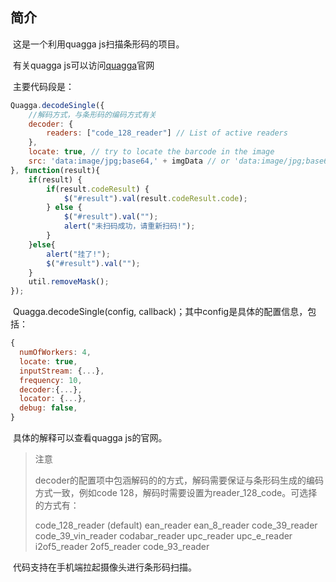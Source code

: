 ## 简介 

​	这是一个利用quagga js扫描条形码的项目。

​	有关quagga js可以访问[quagga](https://serratus.github.io/quaggaJS/)官网

​	主要代码段是：

```javascript
Quagga.decodeSingle({
    //解码方式，与条形码的编码方式有关
    decoder: {
        readers: ["code_128_reader"] // List of active readers
    },
    locate: true, // try to locate the barcode in the image
    src: 'data:image/jpg;base64,' + imgData // or 'data:image/jpg;base64,' + data
}, function(result){
    if(result) {
        if(result.codeResult) {
            $("#result").val(result.codeResult.code);
        } else {
            $("#result").val("");
            alert("未扫码成功，请重新扫码!");
        }
    }else{
        alert("挂了!");
        $("#result").val("");
    }
    util.removeMask(); 
});
```
​	Quagga.decodeSingle(config, callback)；其中config是具体的配置信息，包括：

```javascript
{
  numOfWorkers: 4,
  locate: true,
  inputStream: {...},
  frequency: 10,
  decoder:{...},
  locator: {...},
  debug: false,
}
```

​	具体的解释可以查看quagga js的官网。

> 注意
>
> decoder的配置项中包涵解码的的方式，解码需要保证与条形码生成的编码方式一致，例如code 128，解码时需要设置为reader_128_code。可选择的方式有：
>
> code_128_reader (default)
> ean_reader
> ean_8_reader
> code_39_reader
> code_39_vin_reader
> codabar_reader
> upc_reader
> upc_e_reader
> i2of5_reader
> 2of5_reader
> code_93_reader

​	代码支持在手机端拉起摄像头进行条形码扫描。